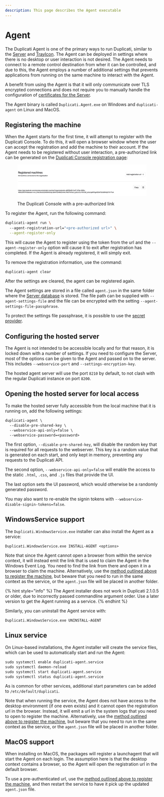 ```yaml
---
description: This page describes the Agent executable
---
```


# Agent

The Duplicati Agent is one of the primary ways to run Duplicati, similar to the [Server](server.md) and [TrayIcon](trayicon.md). The Agent can be deployed in settings where there is no desktop or user interaction is not desired. The Agent needs to connect to a remote control destination from wher it can be controlled, and due to this, the Agent employs a number of additional settings that prevents applications from running on the same machine to interact with the Agent.

A benefit from using the Agent is that it will only communicate over TLS encrypted connections and does not require you to manually handle the configuration of [certificates for the Server](server.md#ssl-tls-support).

The Agent binary is called `Duplicati.Agent.exe` on Windows and `duplicati-agent` on Linux and MacOS.

## Registering the machine

When the Agent starts for the first time, it will attempt to register with the Duplicati Console. To do this, it will open a browser window where the user can accept the registration and add the machine to their account. If the Agent needs to be registered without user interaction, a pre-authorized link can be generated on the [Duplicati Console registration page](https://app.duplicati.com/app/settings/registered-machines):

<figure><img src="../.gitbook/assets/Screenshot 2024-12-03 at 15.26.17.png" alt=""><figcaption><p>The Duplicati Console with a pre-authorized link</p></figcaption></figure>

To register the Agent, run the following command:

```sh
duplicati-agent run \ 
  --agent-registration-url="<pre-authorized url>" \
  --agent-register-only
```

This will cause the Agent to register using the token from the url and the `--agent-register-only` option will cause it to exit after registration has completed. If the Agent is already registered, it will simply exit.

To remove the registration information, use the command:

```
duplicati-agent clear
```

After the settings are cleared, the agent can be registered again.

The Agent settings are stored in a file called `agent.json` in the same folder where the [Server database](../detailed-descriptions/the-server-database.md) is stored. The file path can be supplied with `--agent-settings-file` and the file can be encrypted with the setting `--agent-settings-file-passphrase`.

To protect the settings file passphrase, it is possible to use the [secret provider](../detailed-descriptions/using-the-secret-provider/).

## Configuring the hosted server

The Agent is not intended to be accessible locally and for that reason, it is locked down with a number of settings. If you need to configure the Server, most of the options can be given to the Agent and passed on to the server. This includes `--webservice-port` and `--settings-encryption-key`.

The hosted agent server will use the port `8210` by default, to not clash with the regular Duplicati instance on port `8200`.

## Opening the hosted server for local access

To make the hosted server fully accessible from the local machine that it is running on, add the following settings:

```
duplicati-agent \
  --disable-pre-shared-key \
  --webservice-api-only=false \
  --webservice-password=<password>
```

The first option, `--disable-pre-shared-key`, will disable the random key that is required for all requests to the webserver. This key is a random value that is generated on each start, and only kept in memory, preventing any requests to the Duplicati API.

The second option, `--webservice-api-only=false` will enable the access to the static `.html`, `.css`, and `.js` files that provide the UI.

The last option sets the UI password, which would otherwise be a randomly generated password.

You may also want to re-enable the signin tokens with `--webservice-disable-signin-tokens=false`.

## WindowsService support

The `Duplicati.WindowsService.exe` installer can also install the Agent as a service:

```
Duplicati.WindowsService.exe INSTALL-AGENT <options>
```

Note that since the Agent cannot open a browser from within the service context, it will instead emit the link that is used to claim the Agent in the Windows Event Log. You need to find the link from there and open it in a browser to claim the machine. Alternatively, use the [method outlined above to register the machine](agent.md#registering-the-machine), but beware that you need to run in the same context as the service, or the `agent.json` file will be placed in another folder.

{% hint style="info" %}
The Agent installer does not work in Duplicati 2.1.0.5 or older, due to incorrectly passed commandline argument order. Use a later version to get the Agent running as a service.
{% endhint %}

Similarly, you can uninstall the Agent service with:

```
Duplicati.WindowsService.exe UNINSTALL-AGENT
```

## Linux service

On Linux-based installations, the Agent installer will create the service files, which can be used to automatically start and run the Agent:

```
sudo systemctl enable duplicati-agent.service
sudo systemctl daemon-reload
sudo systemctl start duplicati-agent.service  
sudo systemctl status duplicati-agent.service
```

As is common for other services, additional start parameters can be added to `/etc/default/duplicati`.

Note that when running the service, the Agent does not have access to the desktop environment (if one even exists) and it cannot open the registration url in the browser. Instead, it will emit a url in the system logs that you need to open to register the machine. Alternatively, use the [method outlined above to register the machine](agent.md#registering-the-machine), but beware that you need to run in the same context as the service, or the `agent.json` file will be placed in another folder.

## MacOS support

When installing on MacOS, the packages will register a launchagent that will start the Agent on each login. The assumption here is that the desktop context contains a browser, so the Agent will open the registration url in the default browser.

To use a pre-authenticated url, use the [method outlined above to register the machine](agent.md#registering-the-machine), and then restart the service to have it pick up the updated `agent.json` file.
